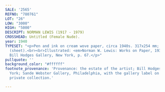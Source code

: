 ```yaml
---
SALE: '2565'
REFNO: "780761"
LOT: "26"
LOW: "3000"
HIGH: "5000"
DESCRIPT: NORMAN LEWIS (1917 - 1979)
CROSSHEAD: Untitled (Female Nude).
year: 1940
TYPESET: "<p>Pen and ink on cream wove paper, circa 1940s. 317x254 mm; 12½x10 inches
  (sheet).<br><br>Illustrated: <em>Norman W. Lewis: Works on Paper, 1935 - 1979</em>,
  Bill Hodges Gallery, New York, p. 67.</p>"
pullquote: ''
background_color: "#ffffff"
footnote_provenance: 'Provenance: the estate of the artist; Bill Hodges Gallery, New
  York; Sande Webster Gallery, Philadelphia, with the gallery label on the frame back;
  private collection.'

---
```

